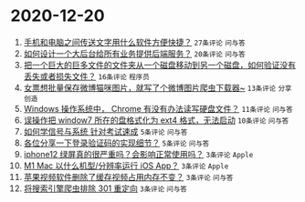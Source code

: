 # 2020-12-20

1. [手机和电脑之间传送文字用什么软件方便快捷？](https://www.v2ex.com/t/737164) ``27条评论`` ``问与答``
1. [如何设计一个大后台给所有业务提供后端服务？](https://www.v2ex.com/t/737157) ``20条评论`` ``问与答``
1. [把一个巨大的巨多文件的文件夹从一个磁盘移动到另一个磁盘，如何验证没有丢失或者损失文件？](https://www.v2ex.com/t/737154) ``16条评论`` ``程序员``
1. [女票想批量保存微博猫咪图片，就写了个微博图片爬虫下载器~](https://www.v2ex.com/t/737159) ``13条评论`` ``分享创造``
1. [Windows 操作系统中， Chrome 有没有办法读写硬盘文件？](https://www.v2ex.com/t/737149) ``11条评论`` ``问与答``
1. [误操作把 window7 所在的盘格式化为 ext4 格式，无法启动](https://www.v2ex.com/t/737152) ``10条评论`` ``问与答``
1. [如何学信号与系统 针对考试速成](https://www.v2ex.com/t/737162) ``5条评论`` ``问与答``
1. [各位分享一下登录验证码的实现细节？](https://www.v2ex.com/t/737153) ``5条评论`` ``问与答``
1. [iphone12 绿屏真的很严重吗？会影响正常使用吗？](https://www.v2ex.com/t/737169) ``3条评论`` ``Apple``
1. [M1 Mac 以什么机型/分辨率运行 iOS App？](https://www.v2ex.com/t/737158) ``3条评论`` ``Apple``
1. [苹果视频软件删除了缓存视频占用内存不变？](https://www.v2ex.com/t/737156) ``3条评论`` ``问与答``
1. [将搜索引擎爬虫排除 301 重定向](https://www.v2ex.com/t/737150) ``3条评论`` ``问与答``
